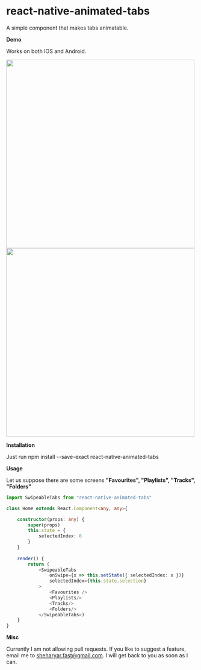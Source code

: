 # react-native-animated-tabs
A simple component that makes tabs animatable.

**Demo**

Works on both IOS and Android.

<img src="https://user-images.githubusercontent.com/89903475/132087155-d333b88d-71b5-4bf3-af84-ecfcc7d477ca.gif" height="500">    <img  src="https://user-images.githubusercontent.com/89903475/132087166-90a98d24-8379-4ba2-b45b-64e57ad1ab64.gif" height="500">

**Installation**

Just run
npm install --save-exact react-native-animated-tabs

**Usage**

Let us suppose there are some screens **"Favourites", "Playlists", "Tracks", "Folders"**

```typescript
import SwipeableTabs from "react-native-animated-tabs"

class Home extends React.Component<any, any>{

    constructor(props: any) {
        super(props)
        this.state = {
            selectedIndex: 0
        }
    }
    
    render() {
        return (
            <SwipeableTabs
                onSwipe={x => this.setState({ selectedIndex: x })}
                selectedIndex={this.state.selection}
            >
                <Favourites />
                <Playlists/>
                <Tracks/>
                <Folders/>
            </SwipeableTabs>)
    }
}
```

**Misc**

Currently I am not allowing pull requests. If you like to suggest a feature, email me to sheharyar.fast@gmail.com. I will get back to you as soon as I can.

